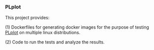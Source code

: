 ### PLplot ###

This project provides:

(1) Dockerfiles for generating docker images for the purpose of testing [PLplot](http://plplot.sourceforge.net/) on multiple linux distributions.

(2) Code to run the tests and analyze the results.

